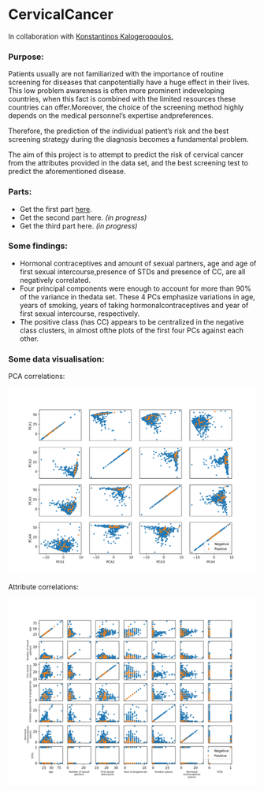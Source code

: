 # CervicalCancer

In collaboration with [Konstantinos Kalogeropoulos.](https://www.researchgate.net/profile/Konstantinos_Kalogeropoulos3)

### Purpose:

Patients usually are not familiarized with the importance of routine screening for diseases that canpotentially have a huge effect in their lives. This low problem awareness is often more prominent indeveloping countries, when this fact is combined with the limited resources these countries can offer.Moreover, the choice of the screening method highly depends on the medical personnel’s expertise andpreferences.

Therefore, the prediction of the individual patient’s risk and the best screening strategy during the diagnosis becomes a fundamental problem.

The aim of this project is to attempt to predict the risk of cervical cancer from the attributes provided in the data set, and the best screening test to predict the aforementioned disease.

### Parts:

- Get the first part [here](https://www.dropbox.com/s/inzgff0gtp68q0h/Machine_Learning_Project_1%20%282%29.pdf?dl=0).
- Get the second part here. *(in progress)*
- Get the third part here. *(in progress)*

### Some findings: 

- Hormonal contraceptives and amount of sexual partners, age and age of first sexual intercourse,presence of STDs and presence of CC, are all negatively correlated.
- Four principal components were enough to account for more than 90% of the variance in thedata set. These 4 PCs emphasize variations in age, years of smoking, years of taking hormonalcontraceptives and year of first sexual intercourse, respectively.
- The positive class (has CC) appears to be centralized in the negative class clusters, in almost ofthe plots of the first four PCs against each other.

### Some data visualisation: 

PCA correlations: 

![PCA_MATRIX](https://github.com/duarteocarmo/CervicalCancer/blob/master/Images/PCA_MATRIX.png)

Attribute correlations: 

![Attribute Correlation](https://github.com/duarteocarmo/CervicalCancer/blob/master/Images/Attribute%20Correlation.png)